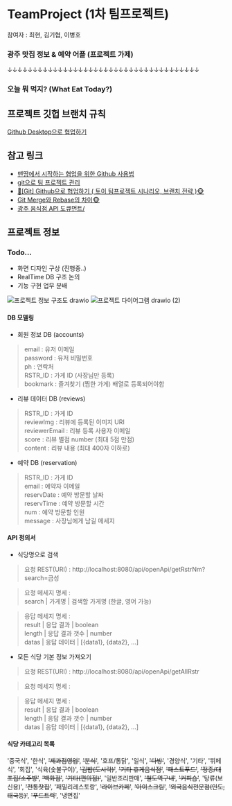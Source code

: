 # TeamProject (1차 팀프로젝트)
참여자 : 최현, 김기협, 이병호

### 광주 맛집 정보 & 예약 어플 (프로젝트 가제)
↓↓↓↓↓↓↓↓↓↓↓↓↓↓↓↓↓↓↓↓↓↓↓↓↓↓↓↓↓↓↓↓↓↓↓↓↓↓
### 오늘 뭐 먹지? (What Eat Today?)

## 프로젝트 깃헙 브랜치 규칙
<a href="https://velog.io/@c-on/Github-Desktop%EC%9C%BC%EB%A1%9C-%ED%98%91%EC%97%85%ED%95%98%EA%B8%B0">Github Desktop으로 협업하기</a>

## 참고 링크
- <a href="https://dhgu-dev.medium.com/%EB%A7%A8%EB%95%85%EC%97%90%EC%84%9C-%EC%8B%9C%EC%9E%91%ED%95%98%EB%8A%94-%ED%98%91%EC%97%85%EC%9D%84-%EC%9C%84%ED%95%9C-github-%EC%82%AC%EC%9A%A9%EB%B2%95-46f64418cf81">맨땅에서 시작하는 협업을 위한 Github 사용법</a>
- <a href="https://myvelop.tistory.com/114?category=917184">git으로 팀 프로젝트 관리</a>
- <a href="https://victorydntmd.tistory.com/91">🙈[Git] Github으로 협업하기 ( 토이 팀프로젝트 시나리오, 브랜치 전략 )🐵</a>
- <a href="https://firework-ham.tistory.com/12">Git Merge와 Rebase의 차이🐵</a>
- <a href="https://gwangju.openapi.redtable.global/">광주 음식점 API 도큐먼트/</a>

## 프로젝트 정보

### Todo...
- 화면 디자인 구상 (진행중..)
- RealTime DB 구조 논의
- 기능 구현 업무 분배

![프로젝트 정보 구조도 drawio](https://user-images.githubusercontent.com/107905043/193990580-615fd70b-2c67-4708-8601-a451d96a3f1b.png)
![프로젝트 다이어그램 drawio (2)](https://user-images.githubusercontent.com/107905043/193990586-65fe9aaf-1d20-4549-9ad0-0862cd55d479.png)


#### DB 모델링
- 회원 정보 DB (accounts)
> email : 유저 이메일\
> password : 유저 비밀번호\
> ph : 연락처\
> RSTR_ID : 가게 ID (사장님만 등록)\
> bookmark : 즐겨찾기 (찜한 가게) 배열로 등록되어야함

- 리뷰 데이터 DB (reviews)
> RSTR_ID : 가게 ID\
> reviewImg : 리뷰에 등록된 이미지 URI\
> reviewerEmail : 리뷰 등록 사용자 이메일\
> score : 리뷰 별점 number (최대 5점 만점)\
> content : 리뷰 내용 (최대 400자 이하로)

- 예약 DB (reservation)
> RSTR_ID : 가게 ID\
> email : 예약자 이메일\
> reservDate : 예약 방문할 날짜\
> reservTime : 예약 방문할 시간\
> num : 예약 방문할 인원\
> message : 사장님에게 남길 메세지

#### API 정의서
- 식당명으로 검색
> 요청 REST(URI) : http://localhost:8080/api/openApi/getRstrNm?search=금성

> 요청 메세지 명세 : \
> search | 가게명 | 검색할 가게명 (한글, 영어 가능)

> 응답 메세지 명세 : \
> result | 응답 결과 | boolean\
> length | 응답 결과 갯수 | number\
> datas | 응답 데이터 | [{data1}, {data2}, ...]

- 모든 식당 기본 정보 가져오기
> 요청 REST(URI) : http://localhost:8080/api/openApi/getAllRstr

> 요청 메세지 명세 : 

> 응답 메세지 명세 : \
> result | 응답 결과 | boolean\
> length | 응답 결과 갯수 | number\
> datas | 응답 데이터 | [{data1}, {data2}, ...]



#### 식당 카테고리 목록
  '중국식',
  '한식',
  ~~'제과점영업'~~,
  ~~'분식'~~,
  '호프/통닭',
  '일식',
  ~~'다방'~~,
  '경양식',
  '기타',
  '뷔페식',
  '회집',
  '식육(숯불구이)',
  ~~'김밥(도시락)'~~,
  ~~'기타 휴게음식점'~~,
  ~~'패스트푸드'~~,
  ~~'정종/대포집/소주방'~~,
  ~~'백화점'~~,
  ~~'기타(편의점)'~~,
  '일반조리판매',
  ~~'철도역구내'~~,
  ~~'커피숍'~~,
  '탕류(보신용)',
  ~~'전통찻집'~~,
  '패밀리레스토랑',
  ~~'라이브카페'~~,
  ~~'아이스크림'~~,
  ~~'외국음식전문점(인도,태국등)'~~,
  ~~'푸드트럭'~~,
  '냉면집'
  
